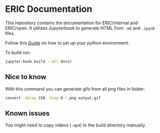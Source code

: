 # ERIC Documentation

This repository contains the documentation for ERIC/internal and ERIC/open.
It utilizes Jupyterbook to generate HTML from `.md` and `.ipynb` files.

Follow this [Guide](https://jupyterbook.org/en/stable/start/overview.html) on how to set up your python environment.

To build run:
```bash
jupyter-book build --all docs/
```

## Nice to know
With this command you can generate gifs from all png files in folder:
```bash
convert -delay 150 -loop 0 *.png output.gif
```

## Known issues
You might need to copy videos (`.mp4`) to the build directory manually.

